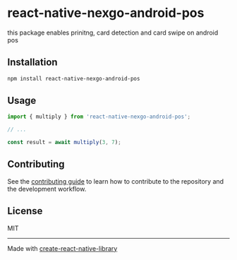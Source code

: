 # react-native-nexgo-android-pos

this package enables prinitng, card detection and card swipe on android pos

## Installation

```sh
npm install react-native-nexgo-android-pos
```

## Usage

```js
import { multiply } from 'react-native-nexgo-android-pos';

// ...

const result = await multiply(3, 7);
```

## Contributing

See the [contributing guide](CONTRIBUTING.md) to learn how to contribute to the repository and the development workflow.

## License

MIT

---

Made with [create-react-native-library](https://github.com/callstack/react-native-builder-bob)
